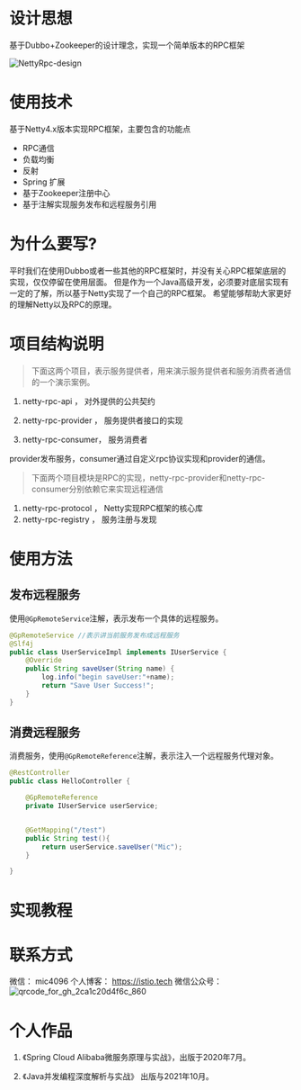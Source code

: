 # 设计思想

基于Dubbo+Zookeeper的设计理念，实现一个简单版本的RPC框架

![NettyRpc-design](https://user-images.githubusercontent.com/52684867/142019353-23ac808d-ff82-4820-b6db-2fb16cff6989.png)


# 使用技术

基于Netty4.x版本实现RPC框架，主要包含的功能点

* RPC通信
* 负载均衡
* 反射
* Spring 扩展
* 基于Zookeeper注册中心
* 基于注解实现服务发布和远程服务引用

# 为什么要写?

平时我们在使用Dubbo或者一些其他的RPC框架时，并没有关心RPC框架底层的实现，仅仅停留在使用层面。
但是作为一个Java高级开发，必须要对底层实现有一定的了解，所以基于Netty实现了一个自己的RPC框架。
希望能够帮助大家更好的理解Netty以及RPC的原理。

# 项目结构说明

> 下面这两个项目，表示服务提供者，用来演示服务提供者和服务消费者通信的一个演示案例。

1. netty-rpc-api  ， 对外提供的公共契约

2. netty-rpc-provider ， 服务提供者接口的实现

3. netty-rpc-consumer， 服务消费者

provider发布服务，consumer通过自定义rpc协议实现和provider的通信。

> 下面两个项目模块是RPC的实现，netty-rpc-provider和netty-rpc-consumer分别依赖它来实现远程通信

1. netty-rpc-protocol ， Netty实现RPC框架的核心库
2. netty-rpc-registry ， 服务注册与发现


# 使用方法

## 发布远程服务

使用`@GpRemoteService`注解，表示发布一个具体的远程服务。

```java
@GpRemoteService //表示讲当前服务发布成远程服务
@Slf4j
public class UserServiceImpl implements IUserService {
    @Override
    public String saveUser(String name) {
        log.info("begin saveUser:"+name);
        return "Save User Success!";
    }
}
```
## 消费远程服务

消费服务，使用`@GpRemoteReference`注解，表示注入一个远程服务代理对象。

```java
@RestController
public class HelloController {

    @GpRemoteReference
    private IUserService userService;


    @GetMapping("/test")
    public String test(){
        return userService.saveUser("Mic");
    }

}

```

# 实现教程


# 联系方式

微信： mic4096
个人博客： https://istio.tech
微信公众号：
![qrcode_for_gh_2ca1c20d4f6c_860](https://user-images.githubusercontent.com/52684867/142021180-299fc3b1-7ad2-4620-80d3-c184c69d2ea7.jpg)

# 个人作品

1. 《Spring Cloud Alibaba微服务原理与实战》，出版于2020年7月。

2. 《Java并发编程深度解析与实战》 出版与2021年10月。
